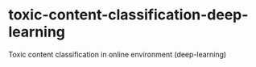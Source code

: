 # toxic-content-classification-deep-learning
 Toxic content classification in online environment (deep-learning)
